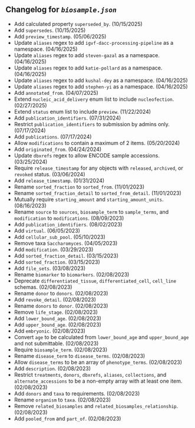 ## Changelog for *`biosample.json`*

* Add calculated property `superseded_by`. (10/15/2025)
* Add `supersedes`. (10/15/2025)
* Add `preview_timestamp`. (05/06/2025)
* Update `aliases` regex to add `igvf-dacc-processing-pipeline` as a namespace. (04/16/2025)
* Update `aliases` regex to add `steven-gazal` as a namespace. (04/16/2025)
* Update `aliases` regex to add `katie-pollard` as a namespace. (04/16/2025)
* Update `aliases` regex to add `kushal-dey` as a namespace. (04/16/2025)
* Update `aliases` regex to add `stephen-yi` as a namespace. (04/16/2025)
* Add `annotated_from`. (04/07/2025)
* Extend `nucleic_acid_delivery` enum list to include `nucleofection`. (02/27/2025)
* Extend `status` enum list to include `preview`. (11/22/2024)
* Add `publication_identifiers`. (07/31/2024)
* Restrict `publication_identifiers` to submission by admins only. (07/17/2024)
* Add `publications`. (07/17/2024)
* Allow `modifications` to contain a maximum of 2 items. (05/20/2024)
* Add `originated_from`. (04/24/2024)
* Update `dbxrefs` regex to allow ENCODE sample accessions. (03/25/2024)
* Require `release_timestamp` for any objects with `released`, `archived`, or `revoked` status. (03/06/2024)
* Add `release_timestamp`. (01/31/2024)
* Rename `sorted_fraction` to `sorted_from`. (11/01/2023)
* Rename `sorted_fraction_detail` to `sorted_from_detail`. (11/01/2023)
* Mutually require `starting_amount` and `starting_amount_units`. (08/16/2023)
* Rename `source` to `sources`, `biosample_term` to `sample_terms`, and `modification` to `modifications`. (08/09/2023)
* Add `publication_identifiers`. (08/02/2023)
* Add `virtual`. (06/05/2023)
* Add `cellular_sub_pool`. (05/10/2023)
* Remove taxa `Saccharomyces`. (04/05/2023)
* Add `modification`. (03/29/2023)
* Add `sorted_fraction_detail`. (03/15/2023)
* Add `sorted_fraction`. (03/15/2023)
* Add `file_sets`. (03/08/2023)
* Rename `biomarker` to `biomarkers`. (02/08/2023)
* Deprecate `differentiated_tissue`, `differentiated_cell`, `cell_line` schemas. (02/08/2023)
* Rename `donor` to `donors`. (02/08/2023)
* Add `revoke_detail`. (02/08/2023)
* Rename `donors` to `donor`. (02/08/2023)
* Remove `life_stage`. (02/08/2023)
* Add `lower_bound_age`. (02/08/2023)
* Add `upper_bound_age`. (02/08/2023)
* Add `embryonic`. (02/08/2023)
* Convert `age` to be calculated from `lower_bound_age` and `upper_bound_age` and not submittable. (02/08/2023)
* Require `biosample_term`. (02/08/2023)
* Rename `disease_term` to `disease_terms`. (02/08/2023)
* Allow `disease_terms` to be an array of `phenotype_terms`. (02/08/2023)
* Add `description`. (02/08/2023)
* Restrict `treatments`, `donors`, `dbxrefs`, `aliases`, `collections`, and `alternate_accessions` to be a non-empty array with at least one item. (02/08/2023)
* Add `donors` and `taxa` to requirements. (02/08/2023)
* Rename `organism` to `taxa`. (02/08/2023)
* Remove `related_biosamples` and `related_biosamples_relationship`. (02/08/2023)
* Add `pooled_from` and `part_of`. (02/08/2023)
